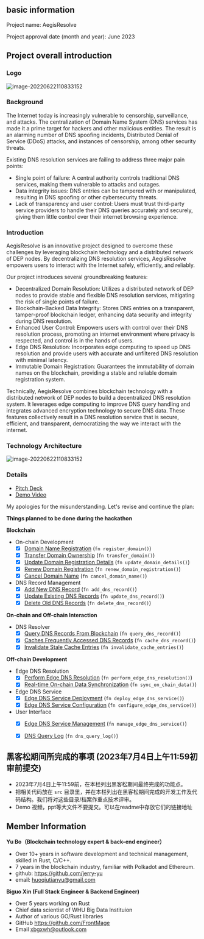 ## basic information

Project name: AegisResolve  

Project approval date (month and year): June 2023

## Project overall introduction
### Logo
![image-20220622110833152](./docs/logo-200.png)

### Background
The Internet today is increasingly vulnerable to censorship, surveillance, and attacks. The centralization of Domain Name System (DNS) services has made it a prime target for hackers and other malicious entities. The result is an alarming number of DNS spoofing incidents, Distributed Denial of Service (DDoS) attacks, and instances of censorship, among other security threats. 

Existing DNS resolution services are failing to address three major pain points: 

- Single point of failure: A central authority controls traditional DNS services, making them vulnerable to attacks and outages.
- Data integrity issues: DNS entries can be tampered with or manipulated, resulting in DNS spoofing or other cybersecurity threats. 
- Lack of transparency and user control: Users must trust third-party service providers to handle their DNS queries accurately and securely, giving them little control over their internet browsing experience. 

### Introduction
AegisResolve is an innovative project designed to overcome these challenges by leveraging blockchain technology and a distributed network of DEP nodes. By decentralizing DNS resolution services, AegisResolve empowers users to interact with the Internet safely, efficiently, and reliably. 

Our project introduces several groundbreaking features: 

- Decentralized Domain Resolution: Utilizes a distributed network of DEP nodes to provide stable and flexible DNS resolution services, mitigating the risk of single points of failure.
- Blockchain-Backed Data Integrity: Stores DNS entries on a transparent, tamper-proof blockchain ledger, enhancing data security and integrity during DNS resolution.
- Enhanced User Control: Empowers users with control over their DNS resolution process, promoting an internet environment where privacy is respected, and control is in the hands of users.
- Edge DNS Resolution: Incorporates edge computing to speed up DNS resolution and provide users with accurate and unfiltered DNS resolution with minimal latency.
- Immutable Domain Registration: Guarantees the immutability of domain names on the blockchain, providing a stable and reliable domain registration system.

Technically, AegisResolve combines blockchain technology with a distributed network of DEP nodes to build a decentralized DNS resolution system. It leverages edge computing to improve DNS query handling and integrates advanced encryption technology to secure DNS data. These features collectively result in a DNS resolution service that is secure, efficient, and transparent, democratizing the way we interact with the internet.

### Technology Architecture
![image-20220622110833152](./docs/pmail.jpg)
### Details
- [Pitch Deck](https://drive.google.com/file/d/1HFgSADwxMFUme_u90iU-oH-VvUX5iKMG/view?usp=sharing)
- [Demo Video](https://drive.google.com/file/d/1n3--UUmXieym3vKpVNpgj1txyoQ4WbGl/view)

My apologies for the misunderstanding. Let's revise and continue the plan:

**Things planned to be done during the hackathon**

**Blockchain**

- On-chain Development
   - [x] [Domain Name Registration](https://github.com/AegisResolve/hackathon-2023-summer/blob/main/teams/AegisResolve/src/aegisresolve-node/pallets/dns/src/lib.rs#L319) (`fn register_domain()`)
   - [x] [Transfer Domain Ownership](https://github.com/AegisResolve/hackathon-2023-summer/blob/main/teams/AegisResolve/src/aegisresolve-node/pallets/dns/src/lib.rs#L343) (`fn transfer_domain()`)
   - [x] [Update Domain Registration Details](https://github.com/AegisResolve/hackathon-2023-summer/blob/main/teams/AegisResolve/src/aegisresolve-node/pallets/dns/src/lib.rs#L376) (`fn update_domain_details()`)
   - [x] [Renew Domain Registration](https://github.com/AegisResolve/hackathon-2023-summer/blob/main/teams/AegisResolve/src/aegisresolve-node/pallets/dns/src/lib.rs#L406) (`fn renew_domain_registration()`)
   - [x] [Cancel Domain Name](https://github.com/AegisResolve/hackathon-2023-summer/blob/main/teams/AegisResolve/src/aegisresolve-node/pallets/dns/src/lib.rs#L429) (`fn cancel_domain_name()`)

- DNS Record Management
   - [x] [Add New DNS Record](https://github.com/AegisResolve/hackathon-2023-summer/blob/main/teams/AegisResolve/src/aegisresolve-node/pallets/dns/src/lib.rs#L450) (`fn add_dns_record()`)
   - [x] [Update Existing DNS Records](https://github.com/AegisResolve/hackathon-2023-summer/blob/main/teams/AegisResolve/src/aegisresolve-node/pallets/dns/src/lib.rs#L475) (`fn update_dns_record()`)
   - [x] [Delete Old DNS Records](https://github.com/AegisResolve/hackathon-2023-summer/blob/main/teams/AegisResolve/src/aegisresolve-node/pallets/dns/src/lib.rs#L500) (`fn delete_dns_record()`)

**On-chain and Off-chain Interaction**

- DNS Resolver
   - [x] [Query DNS Records From Blockchain](https://github.com/AegisResolve/hackathon-2023-summer/blob/main/teams/AegisResolve/src/aegisresolve-node/pallets/dns/src/lib.rs#L525) (`fn query_dns_record()`)
   - [x] [Caches Frequently Accessed DNS Records](https://github.com/AegisResolve/hackathon-2023-summer/blob/main/teams/AegisResolve/src/aegisresolve-node/pallets/dns/src/lib.rs#L550) (`fn cache_dns_record()`)
   - [x] [Invalidate Stale Cache Entries](https://github.com/AegisResolve/hackathon-2023-summer/blob/main/teams/AegisResolve/src/aegisresolve-node/pallets/dns/src/lib.rs#L575) (`fn invalidate_cache_entries()`)

**Off-chain Development**

- Edge DNS Resolution
   - [x] [Perform Edge DNS Resolution](https://github.com/AegisResolve/hackathon-2023-summer/blob/main/teams/AegisResolve/src/aegisresolve-node/pallets/dns/src/lib.rs#L600) (`fn perform_edge_dns_resolution()`)
   - [x] [Real-time On-chain Data Synchronization](https://github.com/AegisResolve/hackathon-2023-summer/blob/main/teams/AegisResolve/src/aegisresolve-node/pallets/dns/src/lib.rs#L625) (`fn sync_on_chain_data()`)

- Edge DNS Service
   - [x] [Edge DNS Service Deployment](https://github.com/AegisResolve/hackathon-2023-summer/blob/main/teams/AegisResolve/src/aegisresolve-node/pallets/dns/src/lib.rs#L650) (`fn deploy_edge_dns_service()`)
   - [x] [Edge DNS Service Configuration](https://github.com/AegisResolve/hackathon-2023-summer/blob/main/teams/AegisResolve/src/aegisresolve-node/pallets/dns/src/lib.rs#L675) (`fn configure_edge_dns_service()`)

- User Interface
   - [x] [Edge DNS Service Management](https://github.com/AegisResolve/hackathon-2023-summer/blob/main/teams/AegisResolve/src/aegisresolve-node/pallets/dns/src/lib.rs#L700) (`fn manage_edge_dns_service()`)
   - [x] [DNS Query Log](https://github.com/AegisResolve/hackathon-2023-summer/blob/main/teams/AegisResolve/src/aegisresolve-node/pallets/dns/src/lib.rs#L725) (`fn dns_query_log()`)


## 黑客松期间所完成的事项 (2023年7月4日上午11:59初审前提交)

- 2023年7月4日上午11:59前，在本栏列出黑客松期间最终完成的功能点。
- 把相关代码放在 `src` 目录里，并在本栏列出在黑客松期间完成的开发工作及代码结构。我们将对这些目录/档案作重点技术评审。
- Demo 视频，ppt等大文件不要提交。可以在readme中存放它们的链接地址

## Member Information

**Yu Bo（Blockchain technology expert & back-end engineer）**  
- Over 10+ years in software development and technical management, skilled in Rust, C/C++.
- 7 years in the blockchain industry, familiar with Polkadot and Ethereum.
- github: https://github.com/jerry-yu
- email: huoqiutianyu@gmail.com

**Biguo Xin (Full Stack Engineer & Backend Engineer)**  
- Over 5 years working on Rust
- Chief data scientist of WHU Big Data Instituion
- Author of various GO/Rust libraries
- GitHub https://github.com/FrontMage
- Email xbgxwh@outlook.com
